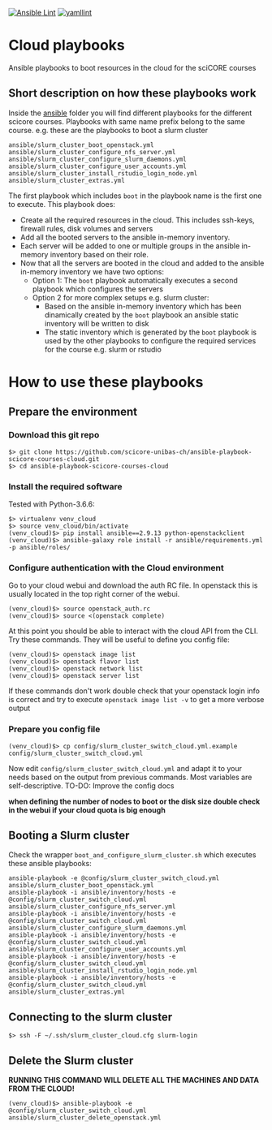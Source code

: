 [![Ansible Lint](https://github.com/scicore-unibas-ch/ansible-playbook-scicore-courses-cloud/workflows/Ansible%20Lint/badge.svg)](https://github.com/scicore-unibas-ch/ansible-playbook-scicore-courses-cloud/actions?query=workflow%3A%22Ansible+Lint%22)
[![yamllint](https://github.com/scicore-unibas-ch/ansible-playbook-scicore-courses-cloud/workflows/yamllint/badge.svg)](https://github.com/scicore-unibas-ch/ansible-playbook-scicore-courses-cloud/actions?query=workflow%3Ayamllint)

# Cloud playbooks

Ansible playbooks to boot resources in the cloud for the sciCORE courses

## Short description on how these playbooks work

Inside the [ansible](ansible) folder you will find different playbooks for the different scicore courses.
Playbooks with same name prefix belong to the same course. e.g. these are the playbooks to boot a slurm cluster

```
ansible/slurm_cluster_boot_openstack.yml
ansible/slurm_cluster_configure_nfs_server.yml
ansible/slurm_cluster_configure_slurm_daemons.yml
ansible/slurm_cluster_configure_user_accounts.yml
ansible/slurm_cluster_install_rstudio_login_node.yml
ansible/slurm_cluster_extras.yml
```

The first playbook which includes `boot` in the playbook name is the first one to execute. This playbook does:

  * Create all the required resources in the cloud. This includes ssh-keys, firewall rules, disk volumes and servers
  * Add all the booted servers to the ansible in-memory inventory.
  * Each server will be added to one or multiple groups in the ansible in-memory inventory based on their role.
  * Now that all the servers are booted in the cloud and added to the ansible in-memory inventory we have two options:
    * Option 1: The `boot` playbook automatically executes a second playbook which configures the servers
    * Option 2 for more complex setups e.g. slurm cluster:
      * Based on the ansible in-memory inventory which has been dinamically created by the `boot` playbook an ansible static inventory will be written to disk
      * The static inventory which is generated by the `boot` playbook is used by the other playbooks to configure the required services for the course e.g. slurm or rstudio

# How to use these playbooks

## Prepare the environment

### Download this git repo

```
$> git clone https://github.com/scicore-unibas-ch/ansible-playbook-scicore-courses-cloud.git
$> cd ansible-playbook-scicore-courses-cloud
```

### Install the required software

Tested with Python-3.6.6:

```
$> virtualenv venv_cloud
$> source venv_cloud/bin/activate
(venv_cloud)$> pip install ansible==2.9.13 python-openstackclient
(venv_cloud)$> ansible-galaxy role install -r ansible/requirements.yml -p ansible/roles/
```

### Configure authentication with the Cloud environment

Go to your cloud webui and download the auth RC file. In openstack this is usually located in the top right corner of the webui.

```
(venv_cloud)$> source openstack_auth.rc
(venv_cloud)$> source <(openstack complete)
```

At this point you should be able to interact with the cloud API from the CLI. Try these commands. They will be useful to define
you config file:

```
(venv_cloud)$> openstack image list
(venv_cloud)$> openstack flavor list
(venv_cloud)$> openstack network list
(venv_cloud)$> openstack server list
```

If these commands don't work double check that your openstack login info is correct and try to execute `openstack image list -v` to get a more verbose output

### Prepare you config file
```
(venv_cloud)$> cp config/slurm_cluster_switch_cloud.yml.example config/slurm_cluster_switch_cloud.yml
```

Now edit `config/slurm_cluster_switch_cloud.yml` and adapt it to your needs based on the output from previous commands. Most variables are self-descriptive.
TO-DO: Improve the config docs

**when defining the number of nodes to boot or the disk size double check in the webui if your cloud quota is big enough**

## Booting a Slurm cluster

Check the wrapper `boot_and_configure_slurm_cluster.sh` which executes these ansible playbooks:

```
ansible-playbook -e @config/slurm_cluster_switch_cloud.yml ansible/slurm_cluster_boot_openstack.yml
ansible-playbook -i ansible/inventory/hosts -e @config/slurm_cluster_switch_cloud.yml ansible/slurm_cluster_configure_nfs_server.yml
ansible-playbook -i ansible/inventory/hosts -e @config/slurm_cluster_switch_cloud.yml ansible/slurm_cluster_configure_slurm_daemons.yml
ansible-playbook -i ansible/inventory/hosts -e @config/slurm_cluster_switch_cloud.yml ansible/slurm_cluster_configure_user_accounts.yml
ansible-playbook -i ansible/inventory/hosts -e @config/slurm_cluster_switch_cloud.yml ansible/slurm_cluster_install_rstudio_login_node.yml
ansible-playbook -i ansible/inventory/hosts -e @config/slurm_cluster_switch_cloud.yml ansible/slurm_cluster_extras.yml
```


## Connecting to the slurm cluster

```
$> ssh -F ~/.ssh/slurm_cluster_cloud.cfg slurm-login
```

## Delete the Slurm cluster

**RUNNING THIS COMMAND WILL DELETE ALL THE MACHINES AND DATA FROM THE CLOUD!**

```
(venv_cloud)$> ansible-playbook -e @config/slurm_cluster_switch_cloud.yml ansible/slurm_cluster_delete_openstack.yml
```
